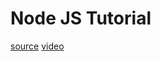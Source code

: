 # Node JS Tutorial 

[source](https://github.com/john-smilga/node-express-course/tree/main/01-node-tutorial)
[video](https://www.youtube.com/watch?v=Oe421EPjeBE&t=17161s)
